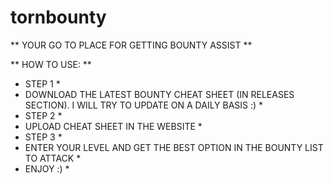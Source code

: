 # tornbounty
** YOUR GO TO PLACE FOR GETTING BOUNTY ASSIST **

** HOW TO USE: **
* STEP 1 *
* DOWNLOAD THE LATEST BOUNTY CHEAT SHEET (IN RELEASES SECTION). I WILL TRY TO UPDATE ON A DAILY BASIS :) *
* STEP 2 *
* UPLOAD CHEAT SHEET IN THE WEBSITE *
* STEP 3 *
* ENTER YOUR LEVEL AND GET THE BEST OPTION IN THE BOUNTY LIST TO ATTACK *
* ENJOY :) *
  
